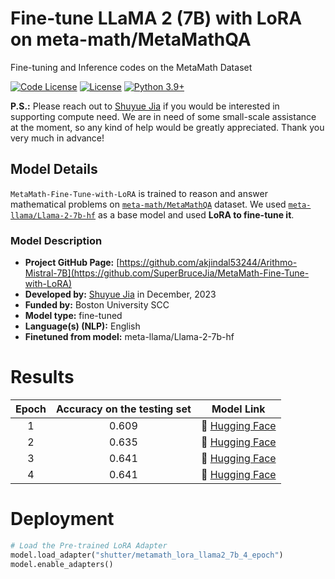 # Fine-tune LLaMA 2 (7B) with LoRA on meta-math/MetaMathQA
Fine-tuning and Inference codes on the MetaMath Dataset

[![Code License](https://img.shields.io/badge/Code%20License-MIT-green.svg)](CODE_LICENSE)
[![License](https://img.shields.io/badge/Running%20on-GPU-red.svg)](https://github.com/SuperBruceJia/MetaMath-Fine-Tune-with-LoRA)
[![Python 3.9+](https://img.shields.io/badge/python-3.9+-blue.svg)](https://www.python.org/downloads/release/python-390/)

**P.S.:** Please reach out to [Shuyue Jia](https://github.com/SuperBruceJia) if you would be interested in supporting compute need. We are in need of some small-scale assistance at the moment, so any kind of help would be greatly appreciated. Thank you very much in advance!

## Model Details
`MetaMath-Fine-Tune-with-LoRA` is trained to reason and answer mathematical problems on [`meta-math/MetaMathQA`](https://huggingface.co/datasets/meta-math/MetaMathQA) dataset. We used [`meta-llama/Llama-2-7b-hf`](https://huggingface.co/meta-llama/Llama-2-7b-hf) as a base model and used **LoRA to fine-tune it**.

### Model Description
- **Project GitHub Page:** [https://github.com/akjindal53244/Arithmo-Mistral-7B](https://github.com/SuperBruceJia/MetaMath-Fine-Tune-with-LoRA)
- **Developed by:** [Shuyue Jia](https://shuyuej.com/) in December, 2023
- **Funded by:** Boston University SCC
- **Model type:** fine-tuned
- **Language(s) (NLP):** English
- **Finetuned from model:** meta-llama/Llama-2-7b-hf

# Results
|       Epoch       | Accuracy on the testing set | Model Link |
|:---:|:----:|:----:|
| 1 | 0.609 | 🤗 [Hugging Face](https://huggingface.co/shuyuej/metamath_lora_llama2_7b) |
| 2 | 0.635 | 🤗 [Hugging Face](https://huggingface.co/shuyuej/metamath_lora_llama2_7b_2_epoch)  |
| 3 | 0.641 | 🤗 [Hugging Face](https://huggingface.co/shuyuej/metamath_lora_llama2_7b_3_epoch) |
| 4 | 0.641 | 🤗 [Hugging Face](https://huggingface.co/shuyuej/metamath_lora_llama2_7b_4_epoch) |

# Deployment
```python
# Load the Pre-trained LoRA Adapter
model.load_adapter("shutter/metamath_lora_llama2_7b_4_epoch")
model.enable_adapters()
```
